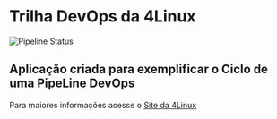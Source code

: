 # Trilha DevOps da 4Linux

<!-- Altere a Flag abaixo com sua URL do seu usuário do Github -->

![Pipeline Status](https://github.com/devops-eugeniocoelho/DevOpsLab-HelloWorld/actions/workflows/pipeline.yml/badge.svg) 


## Aplicação criada para exemplificar o Ciclo de uma PipeLine DevOps


Para maiores informações acesse o [Site da 4Linux](https://www.4linux.com.br/cursos/devops)
